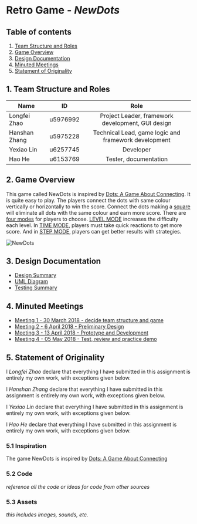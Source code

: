 # Retro Game - _NewDots_

## Table of contents
1. [Team Structure and Roles](#team-structure-and-roles)
2. [Game Overview](#game-overview)
3. [Design Documentation](#design-documentation)
4. [Minuted Meetings](#minuted-meetings)
5. [Statement of Originality](#statement-of-originality)

## 1. Team Structure and Roles

| Name     | ID  |Role    | 
| ------------- |:----------:| :-----:|
| Longfei Zhao      |u5976992 | Project Leader, framework development, GUI design | 
| Hanshan Zhang      |u5975228 | Technical Lead, game logic and framework development |   
| Yexiao Lin |u6257745 | Developer      |    
| Hao He    |u6153769 | Tester, documentation     |   


## <span id = "game-overview">2. Game Overview</span>

This game called NewDots is inspired by [Dots: A Game About Connecting](https://play.google.com/store/apps/details?id=com.nerdyoctopus.gamedots). 
It is quite easy to play. The players connect the dots with same colour vertically or horizontally to win the score. 
Connect the dots making a [square](https://gitlab.cecs.anu.edu.au/u5976992/RetroGame2018s1/blob/master/ideas/demo/9_step_mode_connecting_square.jpg) will eliminate all dots with the same colour and earn more score.
There are [four modes](https://gitlab.cecs.anu.edu.au/u5976992/RetroGame2018s1/blob/master/ideas/demo/1_start_page.png) for players to choose. 
[LEVEL MODE](https://gitlab.cecs.anu.edu.au/u5976992/RetroGame2018s1/blob/master/ideas/demo/3_level_mode.jpg) increases the difficulty each level. 
In [TIME MODE](https://gitlab.cecs.anu.edu.au/u5976992/RetroGame2018s1/blob/master/ideas/demo/4_time_mode.jpg), players must take quick reactions to get more score. 
And in [STEP MODE](https://gitlab.cecs.anu.edu.au/u5976992/RetroGame2018s1/blob/master/ideas/demo/5_step_mode.jpg), players can get better results with strategies.

![NewDots](https://gitlab.cecs.anu.edu.au/u5976992/RetroGame2018s1/blob/master/ideas/demo/demo.png)

## 3. Design Documentation

+ [Design Summary](https://gitlab.cecs.anu.edu.au/u5976992/RetroGame2018s1/blob/master/ideas/Design%20Documentation/Design%20Summary.pdf)
+ [UML Diagram](https://gitlab.cecs.anu.edu.au/u5976992/RetroGame2018s1/blob/master/ideas/Design%20Documentation/uml.png)
+ [Testing Summary](https://gitlab.cecs.anu.edu.au/u5976992/RetroGame2018s1/blob/master/ideas/Design%20Documentation/Testing%20Summary.pdf)




## 4. Minuted Meetings

+ [Meeting 1 - 30 March 2018 - decide team structure and game](https://gitlab.cecs.anu.edu.au/u5976992/RetroGame2018s1/blob/master/ideas/Minutes/Minute01.pdf)
+ [Meeting 2 - 6 April 2018 - Preliminary Design](https://gitlab.cecs.anu.edu.au/u5976992/RetroGame2018s1/blob/master/ideas/Minutes/Minute02.pdf)
+ [Meeting 3 - 13 April 2018 - Prototype and Development](https://gitlab.cecs.anu.edu.au/u5976992/RetroGame2018s1/blob/master/ideas/Minutes/Minute03.pdf)
+ [Meeting 4 - 05 May 2018 - Test, review and practice demo](https://gitlab.cecs.anu.edu.au/u5976992/RetroGame2018s1/blob/master/ideas/Minutes/Minute04.pdf)


## 5. Statement of Originality

I _Longfei Zhao_ declare that everything I have submitted in this assignment is entirely my own work, with exceptions given below.

I _Hanshan Zhang_ declare that everything I have submitted in this assignment is entirely my own work, with exceptions given below.

I _Yexiao Lin_ declare that everything I have submitted in this assignment is entirely my own work, with exceptions given below.

I _Hao He_ declare that everything I have submitted in this assignment is entirely my own work, with exceptions given below.

### 5.1 Inspiration

[^_^]:
    _add references from where you obtained the idea form the game and ideas about aspects of the game_

The game NewDots is inspired by [Dots: A Game About Connecting](https://play.google.com/store/apps/details?id=com.nerdyoctopus.gamedots) 

### 5.2 Code

_reference all the code or ideas for code from other sources_

### 5.3 Assets 

_this includes images, sounds, etc._





